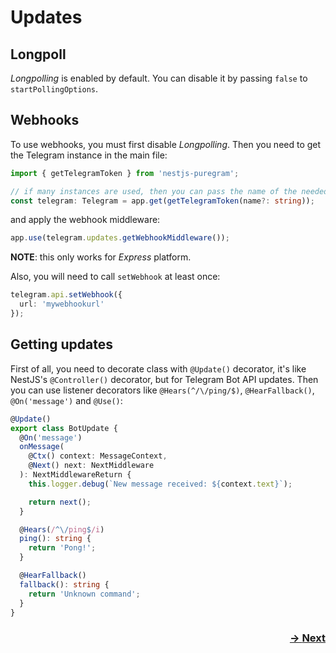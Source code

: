 # Updates

## Longpoll
*Longpolling* is enabled by default. You can disable it by passing `false` to `startPollingOptions`.

## Webhooks
To use webhooks, you must first disable *Longpolling*. Then you need to get the Telegram instance in the main file:
```typescript
import { getTelegramToken } from 'nestjs-puregram';

// if many instances are used, then you can pass the name of the needed
const telegram: Telegram = app.get(getTelegramToken(name?: string));
```
and apply the webhook middleware:
```typescript
app.use(telegram.updates.getWebhookMiddleware());
```
**NOTE**: this only works for *Express* platform.

Also, you will need to call `setWebhook` at least once:
```typescript
telegram.api.setWebhook({
  url: 'mywebhookurl'
});
```

## Getting updates
First of all, you need to decorate class with `@Update()` decorator, it's like NestJS's `@Controller()` decorator, but for Telegram Bot API updates. Then you can use listener decorators like `@Hears(^/\/ping/$)`, `@HearFallback()`, `@On('message')` and `@Use()`:
```typescript
@Update()
export class BotUpdate {
  @On('message')
  onMessage(
    @Ctx() context: MessageContext,
    @Next() next: NextMiddleware
  ): NextMiddlewareReturn {
    this.logger.debug(`New message received: ${context.text}`);

    return next();
  }

  @Hears(/^\/ping$/i)
  ping(): string {
    return 'Pong!';
  }

  @HearFallback()
  fallback(): string {
    return 'Unknown command';
  }
}
```

<h3 dir="rtl">
  <a href="/docs/03_session_and_scenes.md">Next →</a>
</h3>
